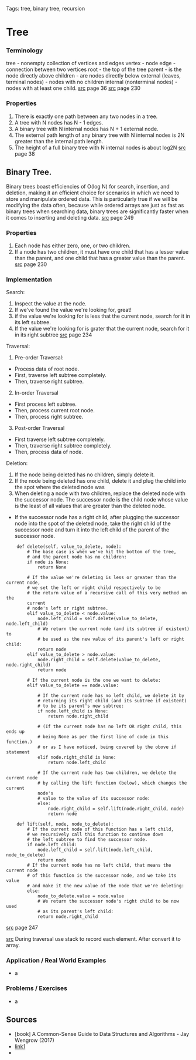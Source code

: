 Tags: tree, binary tree, recursion
# Tree
### Terminology
tree - nonempty collection of vertices and edges
vertex - node
edge - connection between two vertices
root - the top of the tree
parent - is the node directly above
children - are nodes directly below
external (leaves, terminal nodes) - nodes with no children 
internal (nonterminal nodes) - nodes with at least one child.
[src](#b-alg-c-segw) page 36
[src](#dstr_a_wengrow_j) page 230

### Properties
1. There is exactly one path between any two nodes in a tree. 
2. A tree with N nodes has N - 1 edges.
3. A binary tree with N internal nodes has N + 1 external node.
4. The external path length of any binary tree with N internal nodes is 2N greater than the internal path length.
5. The height of a full binary tree with N internal nodes is about log2N
[src](#b-alg-c-segw) page 38

## Binary Tree. 
Binary trees boast efficiencies of O(log N) for search, insertion, and deletion, making it an efficient choice for scenarios in which we need to store and manipulate ordered data. This is particularly true if we will be modifying the data often, because while ordered arrays are just as fast as binary trees when searching data, binary trees are significantly faster when it comes to inserting and deleting data.
[src](#dstr_a_wengrow_j) page 249


### Properties
1. Each node has either zero, one, or two children.
2. If a node has two children, it must have one child that has a lesser value than the parent, and one child that has a greater value than the parent.
[src](#dstr_a_wengrow_j) page 230

### Implementation

Search:  
1. Inspect the value at the node.
2. If we've found the value we're looking for, great!
3. if the value we're looking for is less that the current node, search for it in its left subtree.
4. If the value we're looking for is grater that the current node, search for it in its right subtree
[src](#dstr_a_wengrow_j) page 234

Traversal:
1. Pre-order Traversal:
  * Process data of root node.
  * First, traverse left subtree completely.
  * Then, traverse right subtree.
2. In-order Traversal
  * First process left subtree.
  * Then, process current root node.
  * Then, process right subtree.
3. Post-order Traversal
  * First traverse left subtree completely.
  * Then, traverse right subtree completely.
  * Then, process data of node.

Deletion:
1. If the node being deleted has no children, simply delete it.
2. If the node being deleted has one child, delete it and plug the child into the spot where the deleted node was
3. When deleting a node with two children, replace the deleted node with the successor node. The successor node is the child node whose value is the least of all values that are greater than the deleted node.
  * If the successor node has a right child, after plugging the successor node into the spot of the deleted node, take the right child of the successor node and turn it into the left child of the parent of the successor node.

```
    def delete(self, value_to_delete, node):
        # The base case is when we've hit the bottom of the tree,
        # and the parent node has no children:
        if node is None:
            return None

        # If the value we're deleting is less or greater than the current node,
        # we set the left or right child respectively to be
        # the return value of a recursive call of this very method on the
        current
        # node's left or right subtree.
        elif value_to_delete < node.value:
            node.left_child = self.delete(value_to_delete, node.left_child)
            # We return the current node (and its subtree if existent) to
            # be used as the new value of its parent's left or right child:
            return node
        elif value_to_delete > node.value:
            node.right_child = self.delete(value_to_delete, node.right_child)
            return node

        # If the current node is the one we want to delete:
        elif value_to_delete == node.value:

            # If the current node has no left child, we delete it by
            # returning its right child (and its subtree if existent)
            # to be its parent's new subtree:
            if node.left_child is None:
                return node.right_child

            # (If the current node has no left OR right child, this ends up
            # being None as per the first line of code in this function.) 
            # or as I have noticed, being covered by the obove if statement
            elif node.right_child is None:
                return node.left_child

            # If the current node has two children, we delete the current node
            # by calling the lift function (below), which changes the current
            node's
            # value to the value of its successor node:
            else:
                node.right_child = self.lift(node.right_child, node)
                return node

    def lift(self, node, node_to_delete):
        # If the current node of this function has a left child,
        # we recursively call this function to continue down
        # the left subtree to find the successor node.
        if node.left_child:
            node.left_child = self.lift(node.left_child, node_to_delete)
            return node
        # If the current node has no left child, that means the current node
        # of this function is the successor node, and we take its value
        # and make it the new value of the node that we're deleting:
        else:
            node_to_delete.value = node.value
            # We return the successor node's right child to be now used
            # as its parent's left child:
            return node.right_child
```
[src](#dstr_a_wengrow_j) page 247

[src](#link1)
During traversal use stack to record each element. After convert it to array.

### Application / Real World Examples
* a

### Problems / Exercises
* a

## Sources
* <a name="dstr_a_wengrow_j"></a>[book] A Common-Sense Guide to Data Structures and Algorithms - Jay Wengrow (2017)
* <a name="link1" href="https://www.studytonight.com/data-structures/binary-search-tree">link1</a>
* 

